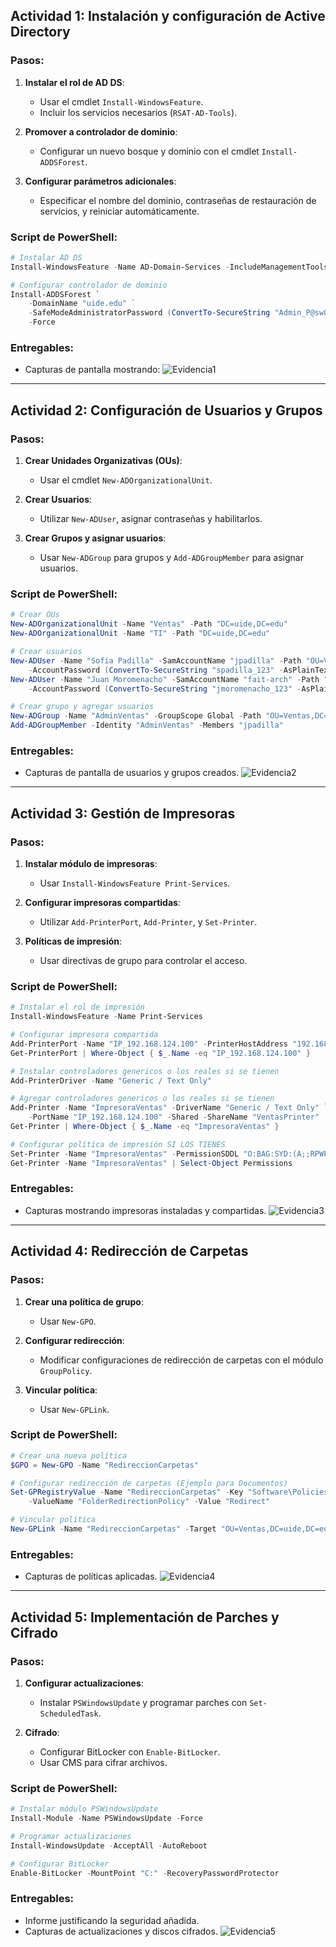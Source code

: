 ## **Actividad 1: Instalación y configuración de Active Directory**

### **Pasos**:
1. **Instalar el rol de AD DS**:
   - Usar el cmdlet `Install-WindowsFeature`.
   - Incluir los servicios necesarios (`RSAT-AD-Tools`).

2. **Promover a controlador de dominio**:
   - Configurar un nuevo bosque y dominio con el cmdlet `Install-ADDSForest`.

3. **Configurar parámetros adicionales**:
   - Especificar el nombre del dominio, contraseñas de restauración de servicios, y reiniciar automáticamente.

### **Script de PowerShell**:
```powershell
# Instalar AD DS
Install-WindowsFeature -Name AD-Domain-Services -IncludeManagementTools

# Configurar controlador de dominio
Install-ADDSForest `
    -DomainName "uide.edu" ` 
    -SafeModeAdministratorPassword (ConvertTo-SecureString "Admin_P@sw0rd" -AsPlainText -Force) `
    -Force
```

### **Entregables**:
- Capturas de pantalla mostrando:
![Evidencia1](./img/CapturaC1.png)

---

## **Actividad 2: Configuración de Usuarios y Grupos**

### **Pasos**:
1. **Crear Unidades Organizativas (OUs)**:
   - Usar el cmdlet `New-ADOrganizationalUnit`.

2. **Crear Usuarios**:
   - Utilizar `New-ADUser`, asignar contraseñas y habilitarlos.

3. **Crear Grupos y asignar usuarios**:
   - Usar `New-ADGroup` para grupos y `Add-ADGroupMember` para asignar usuarios.

### **Script de PowerShell**:
```powershell
# Crear OUs
New-ADOrganizationalUnit -Name "Ventas" -Path "DC=uide,DC=edu"
New-ADOrganizationalUnit -Name "TI" -Path "DC=uide,DC=edu"

# Crear usuarios
New-ADUser -Name "Sofia Padilla" -SamAccountName "jpadilla" -Path "OU=Ventas,DC=uide,DC=edu" `
    -AccountPassword (ConvertTo-SecureString "spadilla_123" -AsPlainText -Force) -Enabled $true
New-ADUser -Name "Juan Moromenacho" -SamAccountName "fait-arch" -Path "OU=TI,DC=uide,DC=edu" `
    -AccountPassword (ConvertTo-SecureString "jmoromenacho_123" -AsPlainText -Force) -Enabled $true

# Crear grupo y agregar usuarios
New-ADGroup -Name "AdminVentas" -GroupScope Global -Path "OU=Ventas,DC=uide,DC=edu"
Add-ADGroupMember -Identity "AdminVentas" -Members "jpadilla"
```

### **Entregables**:
- Capturas de pantalla de usuarios y grupos creados.
![Evidencia2](./img/CapturaC2.png)

---

## **Actividad 3: Gestión de Impresoras**

### **Pasos**:
1. **Instalar módulo de impresoras**:
   - Usar `Install-WindowsFeature Print-Services`.

2. **Configurar impresoras compartidas**:
   - Utilizar `Add-PrinterPort`, `Add-Printer`, y `Set-Printer`.

3. **Políticas de impresión**:
   - Usar directivas de grupo para controlar el acceso.

### **Script de PowerShell**:
```powershell
# Instalar el rol de impresión
Install-WindowsFeature -Name Print-Services

# Configurar impresora compartida
Add-PrinterPort -Name "IP_192.168.124.100" -PrinterHostAddress "192.168.124.100"
Get-PrinterPort | Where-Object { $_.Name -eq "IP_192.168.124.100" }

# Instalar controladores genericos o los reales si se tienen
Add-PrinterDriver -Name "Generic / Text Only"

# Agregar controladores genericos o los reales si se tienen
Add-Printer -Name "ImpresoraVentas" -DriverName "Generic / Text Only" `
    -PortName "IP_192.168.124.100" -Shared -ShareName "VentasPrinter"
Get-Printer | Where-Object { $_.Name -eq "ImpresoraVentas" }

# Configurar política de impresión SI LOS TIENES
Set-Printer -Name "ImpresoraVentas" -PermissionSDDL "O:BAG:SYD:(A;;RPWP;;;AU)"
Get-Printer -Name "ImpresoraVentas" | Select-Object Permissions
```

### **Entregables**:
- Capturas mostrando impresoras instaladas y compartidas.
![Evidencia3](./img/CapturaC3.png)

---

## **Actividad 4: Redirección de Carpetas**

### **Pasos**:
1. **Crear una política de grupo**:
   - Usar `New-GPO`.

2. **Configurar redirección**:
   - Modificar configuraciones de redirección de carpetas con el módulo `GroupPolicy`.

3. **Vincular política**:
   - Usar `New-GPLink`.

### **Script de PowerShell**:
```powershell
# Crear una nueva política
$GPO = New-GPO -Name "RedireccionCarpetas"

# Configurar redirección de carpetas (Ejemplo para Documentos)
Set-GPRegistryValue -Name "RedireccionCarpetas" -Key "Software\Policies\Microsoft\Windows\System" `
    -ValueName "FolderRedirectionPolicy" -Value "Redirect"

# Vincular política
New-GPLink -Name "RedireccionCarpetas" -Target "OU=Ventas,DC=uide,DC=edu"
```

### **Entregables**:
- Capturas de políticas aplicadas.
![Evidencia4](./img/CapturaC4.png)

---

## **Actividad 5: Implementación de Parches y Cifrado**

### **Pasos**:
1. **Configurar actualizaciones**:
   - Instalar `PSWindowsUpdate` y programar parches con `Set-ScheduledTask`.

2. **Cifrado**:
   - Configurar BitLocker con `Enable-BitLocker`.
   - Usar CMS para cifrar archivos.

### **Script de PowerShell**:
```powershell
# Instalar módulo PSWindowsUpdate
Install-Module -Name PSWindowsUpdate -Force

# Programar actualizaciones
Install-WindowsUpdate -AcceptAll -AutoReboot

# Configurar BitLocker
Enable-BitLocker -MountPoint "C:" -RecoveryPasswordProtector
```

### **Entregables**:
- Informe justificando la seguridad añadida.
- Capturas de actualizaciones y discos cifrados.
![Evidencia5](./img/CapturaC5.png)

